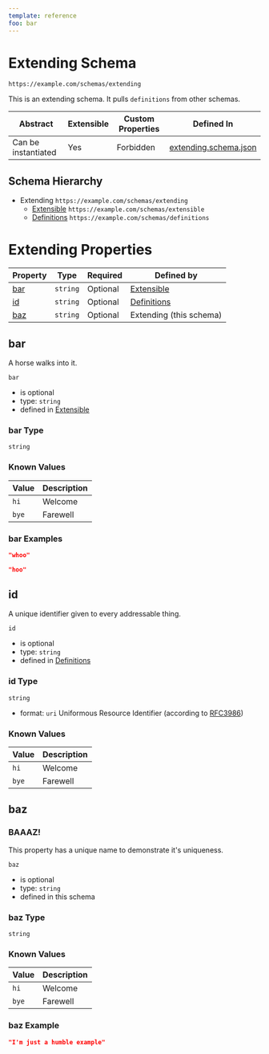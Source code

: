 ```yaml
---
template: reference
foo: bar
---
```


# Extending Schema

```
https://example.com/schemas/extending
```

This is an extending schema. It pulls `definitions` from other schemas.

| Abstract | Extensible | Custom Properties | Defined In |
|----------|------------|-------------------|------------|
| Can be instantiated | Yes | Forbidden | [extending.schema.json](extending.schema.json) |

## Schema Hierarchy

* Extending `https://example.com/schemas/extending`
  * [Extensible](extensible.schema.md) `https://example.com/schemas/extensible`
  * [Definitions](definitions.schema.md) `https://example.com/schemas/definitions`

# Extending Properties

| Property | Type | Required | Defined by |
|----------|------|----------|------------|
| [bar](#bar) | `string` | Optional | [Extensible](extensible.schema.md#bar) |
| [id](#id) | `string` | Optional | [Definitions](definitions.schema.md#id) |
| [baz](#baz) | `string` | Optional | Extending (this schema) |

## bar

A horse walks into it.

`bar`
* is optional
* type: `string`
* defined in [Extensible](extensible.schema.md#bar)

### bar Type


`string`


### Known Values

| Value | Description |
|-------|-------------|
| `hi`  | Welcome     |
| `bye` | Farewell    |

### bar Examples

```json
"whoo"
```

```json
"hoo"
```



## id

A unique identifier given to every addressable thing.

`id`
* is optional
* type: `string`
* defined in [Definitions](definitions.schema.md#id)

### id Type


`string`
* format: `uri` Uniformous Resource Identifier (according to [RFC3986](http://tools.ietf.org/html/rfc3986))


### Known Values

| Value | Description |
|-------|-------------|
| `hi`  | Welcome     |
| `bye` | Farewell    |



## baz
### BAAAZ!

This property has a unique name to demonstrate it&#39;s uniqueness.

`baz`
* is optional
* type: `string`
* defined in this schema

### baz Type


`string`


### Known Values

| Value | Description |
|-------|-------------|
| `hi`  | Welcome     |
| `bye` | Farewell    |

### baz Example

```json
"I'm just a humble example"
```


